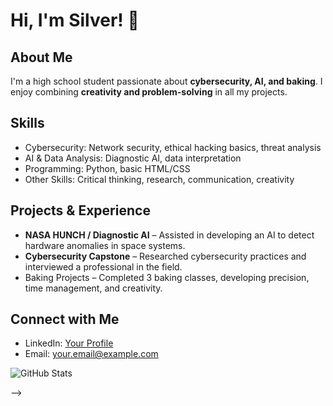 # Hi, I'm Silver! 👋

## About Me
I'm a high school student passionate about **cybersecurity, AI, and baking**. I enjoy combining **creativity and problem-solving** in all my projects.

## Skills
- Cybersecurity: Network security, ethical hacking basics, threat analysis
- AI & Data Analysis: Diagnostic AI, data interpretation
- Programming: Python, basic HTML/CSS
- Other Skills: Critical thinking, research, communication, creativity

## Projects & Experience
- **NASA HUNCH / Diagnostic AI** – Assisted in developing an AI to detect hardware anomalies in space systems.
- **Cybersecurity Capstone** – Researched cybersecurity practices and interviewed a professional in the field.
- Baking Projects – Completed 3 baking classes, developing precision, time management, and creativity.

## Connect with Me
- LinkedIn: [Your Profile](https://www.linkedin.com/in/yourprofile)
- Email: your.email@example.com

![GitHub Stats](https://github-readme-stats.vercel.app/api?username=silverduerson&show_icons=true&theme=radical)

-->
